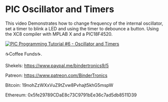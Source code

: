 # **PIC Oscillator and Timers**

This video Demonstrates how to change frequency of the internal oscillator, set a timer to blink a LED and using the timer to debounce a button. Using the XC8 compiler with MPLAB X and a PIC18F4520.

[![PIC Programming Tutorial #6 - Oscillator and Timers](https://img.youtube.com/vi/E-UMOx7qv2k/0.jpg)](https://www.youtube.com/watch?v=E-UMOx7qv2k "PIC Programming Tutorial #6 - Oscillator and Timers")

☕Coffee Funds☕.

Shekels: 
https://www.paypal.me/bindertronics9/5

Patreon:
https://www.patreon.com/BinderTronics

Bitcoin: 
19nohZzWXxVuZ9tZvw8Pvhajt5khG5mspW

Ethereum: 
0x5fe29789CDaE8c73C9791bEe36c7ad5db8511D39











